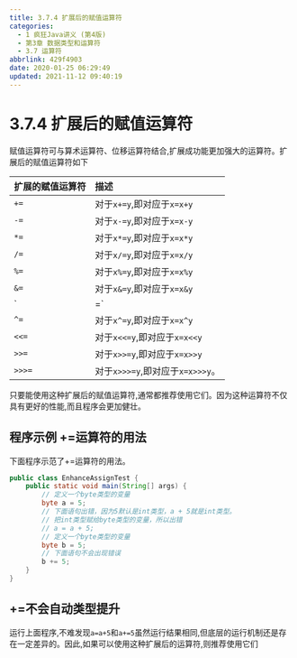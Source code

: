 ```yaml
---
title: 3.7.4 扩展后的赋值运算符
categories:
  - 1 疯狂Java讲义 (第4版)
  - 第3章 数据类型和运算符
  - 3.7 运算符
abbrlink: 429f4903
date: 2020-01-25 06:29:49
updated: 2021-11-12 09:40:19
---
```


# 3.7.4 扩展后的赋值运算符
赋值运算符可与算术运算符、位移运算符结合,扩展成功能更加强大的运算符。扩展后的赋值运算符如下

|扩展的赋值运算符|描述|
|:---|:---|
|`+=`|对于`x+=y`,即对应于`x=x+y`|
|`-=`|对于`x-=y`,即对应于`x=x-y`|
|`*=`|对于`x*=y`,即对应于`x=x*y`|
|`/=`|对于`x/=y`,即对应于`x=x/y`|
|`%=`|对于`x%=y`,即对应于`x=x%y`|
|`&=`|对于`x&=y`,即对应于`x=x&y`|
|`|=`|对于`x|=y`,即对应于`x=x|y`|
|`^=`|对于`x^=y`,即对应于`x=x^y`|
|`<<=`|对于`x<<=y`,即对应于`x=x<<y`|
|`>>=`|对于`x>>=y`,即对应于`x=x>>y`|
|`>>>=`|对于`x>>>=y`,即对应于`x=x>>>y`。|

只要能使用这种扩展后的赋值运算符,通常都推荐使用它们。因为这种运算符不仅具有更好的性能,而且程序会更加健壮。
## 程序示例 +=运算符的用法
下面程序示范了+=运算符的用法。
```java
public class EnhanceAssignTest {
    public static void main(String[] args) {
        // 定义一个byte类型的变量
        byte a = 5;
        // 下面语句出错，因为5默认是int类型，a + 5就是int类型。
        // 把int类型赋给byte类型的变量，所以出错
        // a = a + 5;
        // 定义一个byte类型的变量
        byte b = 5;
        // 下面语句不会出现错误
        b += 5;
    }
}
```
## +=不会自动类型提升
运行上面程序,不难发现`a=a+5`和`a+=5`虽然运行结果相同,但底层的运行机制还是存在一定差异的。因此,如果可以使用这种扩展后的运算符,则推荐使用它们
